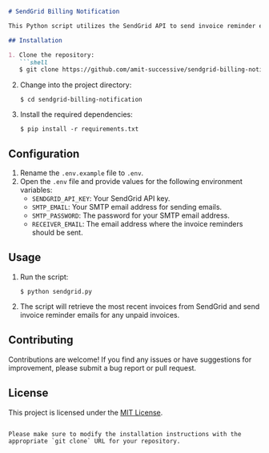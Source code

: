 ```markdown
# SendGrid Billing Notification

This Python script utilizes the SendGrid API to send invoice reminder emails for unpaid invoices.

## Installation

1. Clone the repository:
   ```shell
   $ git clone https://github.com/amit-successive/sendgrid-billing-notification.git
   ```

2. Change into the project directory:
   ```shell
   $ cd sendgrid-billing-notification
   ```

3. Install the required dependencies:
   ```shell
   $ pip install -r requirements.txt
   ```

## Configuration

1. Rename the `.env.example` file to `.env`.
2. Open the `.env` file and provide values for the following environment variables:
   - `SENDGRID_API_KEY`: Your SendGrid API key.
   - `SMTP_EMAIL`: Your SMTP email address for sending emails.
   - `SMTP_PASSWORD`: The password for your SMTP email address.
   - `RECEIVER_EMAIL`: The email address where the invoice reminders should be sent.

## Usage

1. Run the script:
   ```shell
   $ python sendgrid.py
   ```

2. The script will retrieve the most recent invoices from SendGrid and send invoice reminder emails for any unpaid invoices.

## Contributing

Contributions are welcome! If you find any issues or have suggestions for improvement, please submit a bug report or pull request.

## License

This project is licensed under the [MIT License](LICENSE).
```

Please make sure to modify the installation instructions with the appropriate `git clone` URL for your repository.
